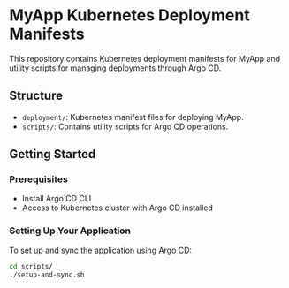 # MyApp Kubernetes Deployment Manifests

This repository contains Kubernetes deployment manifests for MyApp and utility scripts for managing deployments through Argo CD.

## Structure

- `deployment/`: Kubernetes manifest files for deploying MyApp.
- `scripts/`: Contains utility scripts for Argo CD operations.

## Getting Started

### Prerequisites

- Install Argo CD CLI
- Access to Kubernetes cluster with Argo CD installed

### Setting Up Your Application

To set up and sync the application using Argo CD:

```bash
cd scripts/
./setup-and-sync.sh
